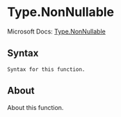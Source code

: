 ---
---

# Type.NonNullable

Microsoft Docs: [Type.NonNullable](https://docs.microsoft.com/en-us/powerquery-m/type-nonnullable)

## Syntax

```
Syntax for this function.
```

## About

About this function.

